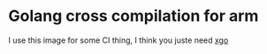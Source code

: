 # Golang cross compilation for arm 

I use this image for some CI thing, I think you juste need [xgo](https://github.com/karalabe/xgo/)
